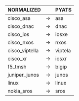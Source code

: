 | NORMALIZED | | PYATS |
| ---------- | -- | ------ |
| cisco_asa | → | asa |
| cisco_dnac | → | dnac |
| cisco_ios | → | iosxe |
| cisco_nxos | → | nxos |
| cisco_viptella | → | viptela |
| cisco_xr | → | iosxr |
| f5_tmsh | → | bigip |
| juniper_junos | → | junos |
| linux | → | linux |
| nokia_sros | → | sros |